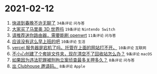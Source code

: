 # 2021-02-12

1. [快进到春晚不许无聊了](https://www.v2ex.com/t/753020) `34条评论` `问与答`
1. [大家买了马里奥 3D 世界吗](https://www.v2ex.com/t/753010) `19条评论` `Nintendo Switch`
1. [请推荐迷你路由器，需要能刷 openwrt](https://www.v2ex.com/t/753015) `11条评论` `问与答`
1. [应该没有这么早上班的吧](https://www.v2ex.com/t/753014) `10条评论` `生活`
1. [vercel 服务器是宕机了吗，托管在上面的网站打不开。](https://www.v2ex.com/t/753009) `10条评论` `互联网`
1. [不小心创建了个套娃文件夹，现在清空不了回收站怎么办？](https://www.v2ex.com/t/753021) `9条评论` `macOS`
1. [如果因为违法犯罪被刑拘立案侦查最多关押多久？](https://www.v2ex.com/t/753008) `8条评论` `问与答`
1. [出 Clubhouse 邀请码。](https://www.v2ex.com/t/753016) `8条评论` `Apple`
